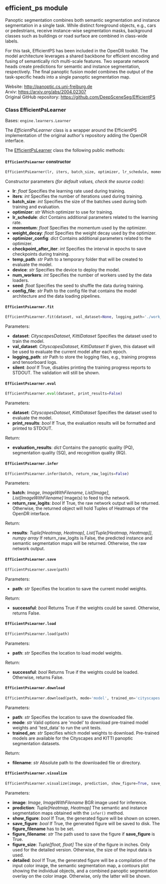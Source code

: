 ## efficient_ps module

Panoptic segmentation combines both semantic segmentation and instance segmentation in a single task.
While distinct foreground objects, e.g., cars or pedestrians, receive instance-wise segmentation masks, background classes such as buildings or road surface are combined in class-wide labels. 

For this task, EfficientPS has been included in the OpenDR toolkit.
The model architecture leverages a shared backbone for efficient encoding and fusing of semantically rich multi-scale features.
Two separate network heads create predictions for semantic and instance segmentation, respectively.
The final panoptic fusion model combines the output of the task-specific heads into a single panoptic segmentation map.

Website: http://panoptic.cs.uni-freiburg.de <br>
Arxiv: https://arxiv.org/abs/2004.02307 <br>
Original GitHub repository: https://github.com/DeepSceneSeg/EfficientPS

### Class EfficientPsLearner
Bases: `engine.learners.Learner`

The *EfficientPsLearner* class is a wrapper around the EfficientPS implementation of the original author's repository adding the OpenDR interface.

The [EfficientPsLearner](#src.opendr.perception.panoptic_segmentation.efficient_ps.efficient_ps_learner.py) class the following public methods:
#### `EfficientPsLearner` constructor
```python
EfficientPsLearner(lr, iters, batch_size, optimizer, lr_schedule, momentum, weight_decay, optimizer_config, checkpoint_after_iter, temp-path, device, num_workers, seed, config_file)
```

Constructor parameters *(for default values, check the source code)*:
- **lr**: *float*
  Specifies the learning rate used during training.
- **iters**: *int*
  Specifies the number of iterations used during training.
- **batch_size**: *int*
  Specifies the size of the batches used during both training and evaluation.
- **optimizer**: *str*
  Which optimizer to use for training.
- **lr_schedule**: *dict*
  Contains additional parameters related to the learning rate.
- **momentum**: *float*
  Specifies the momentum used by the optimizer.
- **weight_decay**: *float*
  Specifies the weight decay used by the optimizer.
- **optimizer_config**: *dict*
  Contains additional parameters related to the optimizer.
- **checkpoint_after_iter**: *int*
  Specifies the interval in epochs to save checkpoints during training.
- **temp_path**: *str*
  Path to a temporary folder that will be created to evaluate the model.
- **device**: *str*
  Specifies the device to deploy the model.
- **num_workers**: *int*
  Specifies the number of workers used by the data loaders.
- **seed**: *float*
  Specifies the seed to shuffle the data during training.
- **config_file**: *str*
  Path to the config file that contains the model architecture and the data loading pipelines.

#### `EfficientPsLearner.fit`
```python
EfficientPsLearner.fit(dataset, val_dataset=None, logging_path='./work_dir', silent=False)
```

Parameters:
- **dataset**: *CityscapesDataset*, *KittiDataset*
  Specifies the dataset used to train the model.
- **val_dataset**: *CityscapesDataset*, *KittiDataset*
  If given, this dataset will be used to evaluate the current model after each epoch.
- **logging_path**: *str*
  Path to store the logging files, e.g., training progress and tensorboard logs.
- **silent**: *bool*
  If True, disables printing the training progress reports to STDOUT. The validation will still be shown.

#### `EfficientPsLearner.eval`
```python
EfficientPsLearner.eval(dataset, print_results=False)
```

Parameters:
- **dataset**: *CityscapesDataset*, *KittiDataset*
  Specifies the dataset used to evaluate the model.
- **print_results**: *bool*
  If True, the evaluation results will be formatted and printed to STDOUT.

Return:
- **evaluation_results**: *dict*
  Contains the panoptic quality (PQ), segmentation quality (SQ), and recognition quality (RQ).

#### `EfficientPsLearner.infer`
```python
EfficientPsLearner.infer(batch, return_raw_logits=False)
```

Parameters:
- **batch**: *Image*, *ImageWithFilename*, *List[Image]*, *List[ImageWithFilename]*
  Image(s) to feed to the network.
- **return_raw_logits**: *bool*
  If True, the raw network output will be returned. Otherwise, the returned object will hold Tuples of Heatmaps of the OpenDR interface.
  
Return:
- **results**: *Tuple[Heatmap, Heatmap]*, *List[Tuple[Heatmap, Heatmap]]*, *numpy array*
  If return_raw_logits is False, the predicted instance and semantic segmentation maps will be returned. Otherwise, the raw network output.
  
#### `EfficientPsLearner.save`
```python
EfficientPsLearner.save(path)
```

Parameters:
- **path**: *str*
  Specifies the location to save the current model weights.
  
Return:
- **successful**: *bool*
  Returns True if the weights could be saved. Otherwise, returns False.
  
#### `EfficientPsLearner.load`
```python
EfficientPsLearner.load(path)
```

Parameters:
- **path**: *str*
  Specifies the location to load model weights.
  
Return:
- **successful**: *bool*
  Returns True if the weights could be loaded. Otherwise, returns False.
  
#### `EfficientPsLearner.download`
```python
EfficientPsLearner.download(path, mode='model', trained_on='cityscapes')
```

Parameters:
- **path**: *str*
  Specifies the location to save the downloaded file.
- **mode**: *str*
  Valid options are 'model' to download pre-trained model weights and 'test_data' to run the unit tests.
- **trained_on**: *str*
  Specifies which model weights to download. Pre-trained models are available for the Cityscapes and KITTI panoptic segmentation datasets.
  
Return:
- **filename**: *str*
  Absolute path to the downloaded file or directory.

#### `EfficientPsLearner.visualize`
```python
EfficientPsLearner.visualize(image, prediction, show_figure=True, save_figure=False, figure_filename=None, figure_size=(15, 10), detailed=False)
```

Parameters:
- **image**: *Image*, *ImageWithFilename*
  BGR image used for inference.
- **prediction**: *Tuple[Heatmap, Heatmap]*
  The semantic and instance segmentation maps obtained with the `infer()` method.
- **show_figure**: *bool*
  If True, the generated figure will be shown on screen.
- **save_figure**: *bool*
  If True, the generated figure will be saved to disk. The **figure_filename** has to be set.
- **figure_filename**: *str*
  The path used to save the figure if **save_figure** is True.
- **figure_size**: *Tuple[float, float]*
  The size of the figure in inches. Only used for the detailed version. Otherwise, the size of the input data is used.
- **detailed**: *bool*
  If True, the generated figure will be a compilation of the input color image, the semantic segmentation map, a contours plot showing the individual objects, and a combined panoptic segmentation overlay on the color image. Otherwise, only the latter will be shown.
